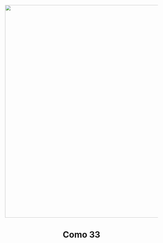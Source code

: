 <div id="header" align="center">
    <img src="https://media.giphy.com/media/7JQD2eBmQULZwQvG5O/giphy.gif" width="700" />
    <h1 align="center">Como 33</h1>
</div>

